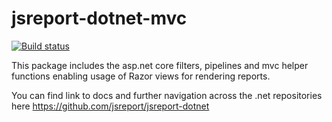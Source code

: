# jsreport-dotnet-mvc
[![Build status](https://ci.appveyor.com/api/projects/status/oalnaumpeth6o6ly?svg=true)](https://ci.appveyor.com/project/pofider/jsreport-dotnet-mvc)

This package includes the asp.net core filters, pipelines and mvc helper functions enabling usage of Razor views for rendering reports.

You can find link to docs and further navigation across the .net repositories here
https://github.com/jsreport/jsreport-dotnet
